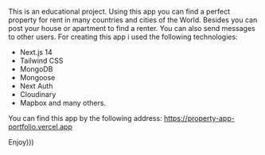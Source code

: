 This is an educational project. Using this app you can find a perfect property for rent in many countries and cities of the World. Besides you can post your house or apartment to find a renter.
You can also send messages to other users.
For creating this app i used the following technologies:
- Next.js 14
- Tailwind CSS
- MongoDB
- Mongoose
- Next Auth
- Cloudinary
- Mapbox
and many others.

You can find this app by the following address: <a>https://property-app-portfolio.vercel.app</a>

Enjoy)))
